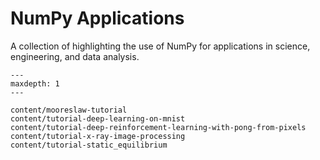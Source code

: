 # NumPy Applications

A collection of highlighting the use of NumPy for applications in science,
engineering, and data analysis.

```{toctree}
---
maxdepth: 1
---

content/mooreslaw-tutorial
content/tutorial-deep-learning-on-mnist
content/tutorial-deep-reinforcement-learning-with-pong-from-pixels
content/tutorial-x-ray-image-processing
content/tutorial-static_equilibrium
```
